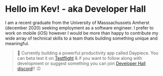 # Hello im Kev! - aka Developer Hall

I am a recent graduate from the University of Masssachussets Amherst (december 2020) seeking employment as a software engineer. I prefer to work on mobile (iOS) however I would be more than happy to contribute my wide array of technical skills to a team thats building something unique and meaningful.

> 🌿 Currently building a powerful productivity app called Daypiece. You can beta test it on [Testflight](https://testflight.apple.com/join/PKfXlGsx) & if you want to follow along with development or suggest something you can join [Developer Hall discord](https://discord.com/invite/6UPh8jv)!! :D
